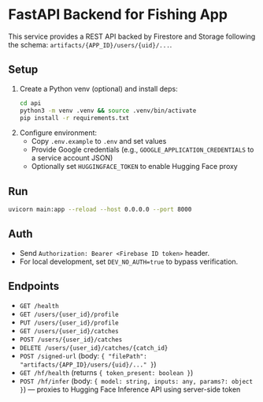 # FastAPI Backend for Fishing App

This service provides a REST API backed by Firestore and Storage following the schema:
`artifacts/{APP_ID}/users/{uid}/...`.

## Setup
1. Create a Python venv (optional) and install deps:
   ```bash
   cd api
   python3 -m venv .venv && source .venv/bin/activate
   pip install -r requirements.txt
   ```
2. Configure environment:
   - Copy `.env.example` to `.env` and set values
   - Provide Google credentials (e.g., `GOOGLE_APPLICATION_CREDENTIALS` to a service account JSON)
   - Optionally set `HUGGINGFACE_TOKEN` to enable Hugging Face proxy

## Run
```bash
uvicorn main:app --reload --host 0.0.0.0 --port 8000
```

## Auth
- Send `Authorization: Bearer <Firebase ID token>` header.
- For local development, set `DEV_NO_AUTH=true` to bypass verification.

## Endpoints
- `GET /health`
- `GET /users/{user_id}/profile`
- `PUT /users/{user_id}/profile`
- `GET /users/{user_id}/catches`
- `POST /users/{user_id}/catches`
- `DELETE /users/{user_id}/catches/{catch_id}`
- `POST /signed-url` (body: `{ "filePath": "artifacts/{APP_ID}/users/{uid}/..." }`)
- `GET /hf/health` (returns `{ token_present: boolean }`)
- `POST /hf/infer` (body: `{ model: string, inputs: any, params?: object }`) — proxies to Hugging Face Inference API using server-side token